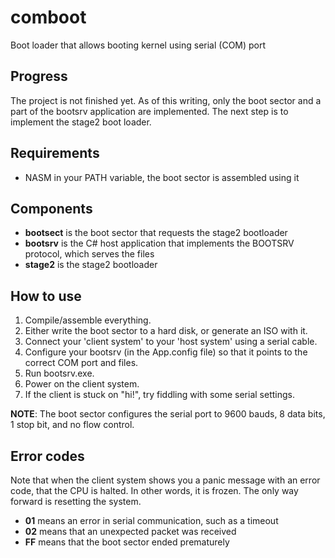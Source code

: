 # comboot
Boot loader that allows booting kernel using serial (COM) port

## Progress

The project is not finished yet. As of this writing, only the boot sector and a part of the bootsrv application are implemented. The 
next step is to implement the stage2 boot loader.

## Requirements

 * NASM in your PATH variable, the boot sector is assembled using it
 
## Components

 * __bootsect__ is the boot sector that requests the stage2 bootloader
 * __bootsrv__ is the C# host application that implements the BOOTSRV protocol, which serves the files
 * __stage2__ is the stage2 bootloader
 
## How to use

 1. Compile/assemble everything.
 2. Either write the boot sector to a hard disk, or generate an ISO with it.
 3. Connect your 'client system' to your 'host system' using a serial cable.
 4. Configure your bootsrv (in the App.config file) so that it points to the correct COM port and files.
 5. Run bootsrv.exe.
 6. Power on the client system.
 7. If the client is stuck on "hi!", try fiddling with some serial settings.
 
__NOTE__: The boot sector configures the serial port to 9600 bauds, 8 data bits, 1 stop bit, and no flow control.
 
## Error codes

Note that when the client system shows you a panic message with an error code, that the CPU is halted. In other words,
it is frozen. The only way forward is resetting the system.

 * __01__ means an error in serial communication, such as a timeout
 * __02__ means that an unexpected packet was received
 * __FF__ means that the boot sector ended prematurely
 
 